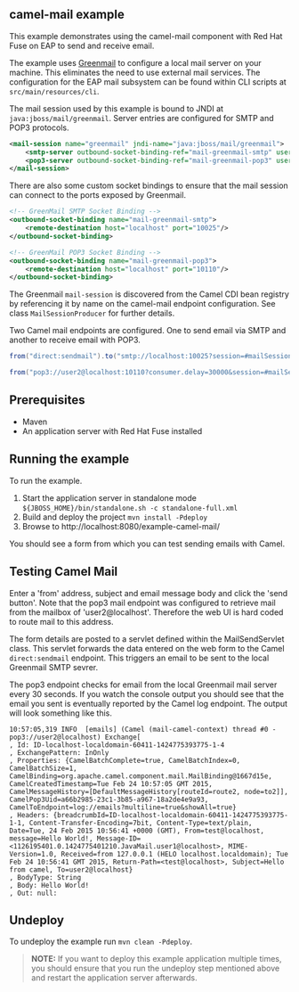 camel-mail example
------------------

This example demonstrates using the camel-mail component with Red Hat Fuse on EAP to send and receive email.

The example uses [Greenmail](http://www.icegreen.com/greenmail/) to configure a local mail server on your machine. This eliminates the need to
use external mail services. The configuration for the EAP mail subsystem can be found within CLI scripts at `src/main/resources/cli`.

The mail session used by this example is bound to JNDI at `java:jboss/mail/greenmail`. Server entries are configured for SMTP and POP3 protocols.

```xml
<mail-session name="greenmail" jndi-name="java:jboss/mail/greenmail">
    <smtp-server outbound-socket-binding-ref="mail-greenmail-smtp" username="user1" password="password"/>
    <pop3-server outbound-socket-binding-ref="mail-greenmail-pop3" username="user2" password="password2"/>
</mail-session>
```

There are also some custom socket bindings to ensure that the mail session can connect to the ports exposed by Greenmail.

```xml
<!-- GreenMail SMTP Socket Binding -->
<outbound-socket-binding name="mail-greenmail-smtp">
    <remote-destination host="localhost" port="10025"/>
</outbound-socket-binding>

<!-- GreenMail POP3 Socket Binding -->
<outbound-socket-binding name="mail-greenmail-pop3">
    <remote-destination host="localhost" port="10110"/>
</outbound-socket-binding>
```

The Greenmail `mail-session` is discovered from the Camel CDI bean registry by referencing it by name on the camel-mail endpoint configuration.
See class `MailSessionProducer` for further details.

Two Camel mail endpoints are configured. One to send email via SMTP and another to receive email with POP3.

```java
from("direct:sendmail").to("smtp://localhost:10025?session=#mailSession");

from("pop3://user2@localhost:10110?consumer.delay=30000&session=#mailSession").to("log:emails?showAll=true&multiline=true");
```

Prerequisites
-------------

* Maven
* An application server with Red Hat Fuse installed

Running the example
-------------------

To run the example.

1. Start the application server in standalone mode `${JBOSS_HOME}/bin/standalone.sh -c standalone-full.xml`
2. Build and deploy the project `mvn install -Pdeploy`
3. Browse to http://localhost:8080/example-camel-mail/

You should see a form from which you can test sending emails with Camel.

Testing Camel Mail
-------------------

Enter a 'from' address, subject and email message body and click the 'send button'. Note that the pop3 mail endpoint was configured
to retrieve mail from the mailbox of 'user2@localhost'. Therefore the web UI is hard coded to route mail to this address.

The form details are posted to a servlet defined within the MailSendServlet class. This servlet forwards the data entered on the web form to the Camel
`direct:sendmail` endpoint. This triggers an email to be sent to the local Greenmail SMTP sevrer.

The pop3 endpoint checks for email from the local Greenmail mail server every 30 seconds. If you watch the console output you should see that the email you sent
is eventually reported by the Camel log endpoint. The output will look something like this.

    10:57:05,319 INFO  [emails] (Camel (mail-camel-context) thread #0 - pop3://user2@localhost) Exchange[
    , Id: ID-localhost-localdomain-60411-1424775393775-1-4
    , ExchangePattern: InOnly
    , Properties: {CamelBatchComplete=true, CamelBatchIndex=0, CamelBatchSize=1, CamelBinding=org.apache.camel.component.mail.MailBinding@1667d15e, CamelCreatedTimestamp=Tue Feb 24 10:57:05 GMT 2015, CamelMessageHistory=[DefaultMessageHistory[routeId=route2, node=to2]], CamelPop3Uid=a66b2985-23c1-3b85-a967-18a2de4e9a93, CamelToEndpoint=log://emails?multiline=true&showAll=true}
    , Headers: {breadcrumbId=ID-localhost-localdomain-60411-1424775393775-1-1, Content-Transfer-Encoding=7bit, Content-Type=text/plain, Date=Tue, 24 Feb 2015 10:56:41 +0000 (GMT), From=test@localhost, message=Hello World!, Message-ID=<1126195401.0.1424775401210.JavaMail.user1@localhost>, MIME-Version=1.0, Received=from 127.0.0.1 (HELO localhost.localdomain); Tue Feb 24 10:56:41 GMT 2015, Return-Path=<test@localhost>, Subject=Hello from camel, To=user2@localhost}
    , BodyType: String
    , Body: Hello World!
    , Out: null:

Undeploy
--------

To undeploy the example run `mvn clean -Pdeploy`.

> **NOTE:** If you want to deploy this example application multiple times, you should ensure that you run the undeploy
step mentioned above and restart the application server afterwards.
